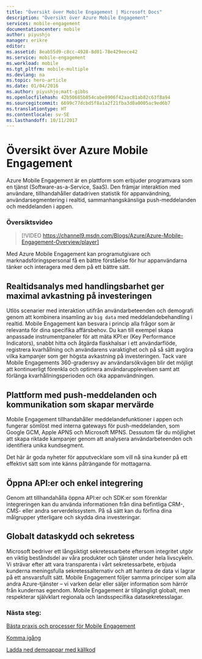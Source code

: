 ```yaml
---
title: "Översikt över Mobile Engagement | Microsoft Docs"
description: "Översikt över Azure Mobile Engagement"
services: mobile-engagement
documentationcenter: mobile
author: piyushjo
manager: erikre
editor: 
ms.assetid: 8eab55d9-c8cc-4928-8d01-78e429eece42
ms.service: mobile-engagement
ms.workload: mobile
ms.tgt_pltfrm: mobile-multiple
ms.devlang: na
ms.topic: hero-article
ms.date: 01/04/2016
ms.author: piyushjo;matt-gibbs
ms.openlocfilehash: 42b50685b854cabe8906f42aac81ab82c63f8a94
ms.sourcegitcommit: 6699c77dcbd5f8a1a2f21fba3d0a0005ac9ed6b7
ms.translationtype: HT
ms.contentlocale: sv-SE
ms.lasthandoff: 10/11/2017
---
```

# <a name="azure-mobile-engagement-overview"></a>Översikt över Azure Mobile Engagement
Azure Mobile Engagement är en plattform som erbjuder programvara som en tjänst (Software-as-a-Service, SaaS). Den främjar interaktion med användare, tillhandahåller datadriven statistik för appanvändning, användarsegmentering i realtid, sammanhangskänsliga push-meddelanden och meddelanden i appen.

### <a name="overview-video"></a>Översiktsvideo
> [!VIDEO https://channel9.msdn.com/Blogs/Azure/Azure-Mobile-Engagement-Overview/player]
> 
> 

Med Azure Mobile Engagement kan programutgivare och marknadsföringspersonal få en bättre förståelse för hur appanvändarna tänker och interagera med dem på ett bättre sätt.

## <a name="real-time-actionable-analytics-to-maximize-return-on-investment"></a>Realtidsanalys med handlingsbarhet ger maximal avkastning på investeringen
Utlös scenarier med interaktion utifrån användarbeteenden och demografi genom att kombinera insamling av `big data` med meddelandebehandling i realtid. Mobile Engagement kan besvara i princip alla frågor som är relevanta för dina specifika affärsbehov. Du kan till exempel skapa anpassade instrumentpaneler för att mäta KPI:er (Key Performance Indicators), snabbt hitta och åtgärda flaskhalsar i ett användarflöde, registrera kvarhållning och användarens varaktighet och på så sätt avgöra vilka kampanjer som ger högsta avkastning på investeringen. Tack vare Mobile Engagements 360-gradersvy av användarsökvägen blir det möjligt att kontinuerligt förenkla och optimera användarupplevelsen samt att förlänga kvarhållningsperioden och öka appanvändningen.

## <a name="value-added-push-and-communications-platform"></a>Plattform med push-meddelanden och kommunikation som skapar mervärde
Mobile Engagement tillhandahåller meddelandefunktioner i appen och fungerar sömlöst med interna gateways för push-meddelanden, som Google GCM, Apple APNS och Microsoft MPNS. Dessutom får du möjlighet att skapa riktade kampanjer genom att analysera användarbeteenden och identifiera unika kundsegment.

Det här är goda nyheter för apputvecklare som vill nå sina kunder på ett effektivt sätt som inte känns påträngande för mottagarna.

## <a name="open-apis-and-ease-of-integration"></a>Öppna API:er och enkel integrering
Genom att tillhandahålla öppna API:er och SDK:er som förenklar integreringen kan du använda informationen från dina befintliga CRM-, CMS- eller andra serverdelssystem. På så sätt kan du förfina dina målgrupper ytterligare och skydda dina investeringar.

## <a name="data-protection--privacy-across-the-globe"></a>Globalt dataskydd och sekretess
Microsoft bedriver ett långsiktigt sekretessarbete eftersom integritet utgör en viktig beståndsdel av våra produkter och tjänster under hela livscykeln. Vi strävar efter att vara transparenta i vårt sekretessarbete, erbjuda kunderna meningsfulla sekretessalternativ och att hantera de data vi lagrar på ett ansvarsfullt sätt. Mobile Engagement följer samma principer som alla andra Azure-tjänster – vi varken delar eller säljer information som härrör från kundernas egendom. Mobile Engagement är tillgängligt globalt, men respekterar självklart regionala och landsspecifika datasekretesslagar.

### <a name="next-steps"></a>Nästa steg:
[Bästa praxis och processer för Mobile Engagement](mobile-engagement-getting-started-best-practices.md)

[Komma igång](/index.md)

[Ladda ned demoappar med källkod](https://aka.ms/azmedemoapps)

